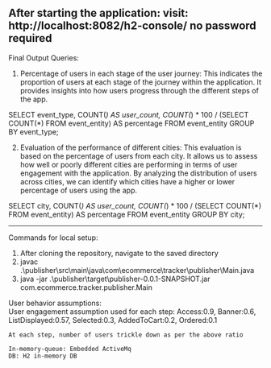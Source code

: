 After starting the application:
visit: http://localhost:8082/h2-console/
no password required
-------------------------------------------------------------------------------------------------------------------
Final Output Queries:
1. Percentage of users in each stage of the user journey: This indicates the proportion of users at each stage of the journey within the
application. It provides insights into how users progress through the different steps of the app.

SELECT
  event_type,
  COUNT(*) AS user_count,
  COUNT(*) * 100 / (SELECT COUNT(*) FROM event_entity) AS percentage
FROM
  event_entity
GROUP BY
  event_type;
  
2. Evaluation of the performance of different cities: This evaluation is based on the percentage of users from each city. It allows us to
assess how well or poorly different cities are performing in terms of user engagement with the application. By analyzing the distribution
of users across cities, we can identify which cities have a higher or lower percentage of users using the app.  
  
SELECT
  city,
  COUNT(*) AS user_count,
  COUNT(*) * 100 / (SELECT COUNT(*) FROM event_entity) AS percentage
FROM
  event_entity
GROUP BY
 city;

---------------------------------------------------------------------


Commands for local setup:
1. After cloning the repository, navigate to the saved directory
2. javac .\publisher\src\main\java\com\ecommerce\tracker\publisher\Main.java
3. java -jar .\publisher\target\publisher-0.0.1-SNAPSHOT.jar com.ecommerce.tracker.publisher.Main

User behavior assumptions:    
    User engagement assumption used for each step:
    Access:0.9,
    Banner:0.6,
    ListDisplayed:0.57,
    Selected:0.3,
    AddedToCart:0.2,
    Ordered:0.1
    
    At each step, number of users trickle down as per the above ratio

    In-memory-queue: Embedded ActiveMq
    DB: H2 in-memory DB
    
